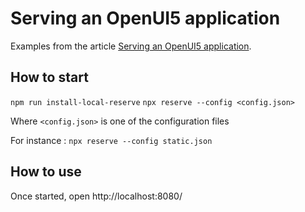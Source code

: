 # Serving an OpenUI5 application

Examples from the article [Serving an OpenUI5 application](https://medium.com/@arnaud.buchholz/reserve-serving-an-openui5-application-2f0211f057e2).

## How to start

`npm run install-local-reserve`
`npx reserve --config <config.json>`

Where `<config.json>` is one of the configuration files 

For instance :
`npx reserve --config static.json`

## How to use

Once started, open http://localhost:8080/